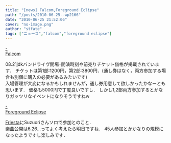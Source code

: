 ```yaml
---
title: "[news] Falcom,Foreground Eclipse"
path: "/posts/2010-06-25--wp2166"
date: "2010-06-25 21:52:06"
cover: "no-image.png"
author: "stfate"
tags: ["ニュース","falcom","foreground eclipse"]
---
```


<style type="text/css">
<!--
p {white-space: pre-wrap};
-->
</style>

<a class="topics" href="http://www.falcom.com/jdk/index.html" target="_blank">- Falcom</a>
<div class="news">08.21jdkバンドライヴ開場･開演時刻や前売りチケット価格が掲載されています．
チケットは第1部:1200円，第2部:3800円．(通し券はなく，両方参加する場合も別個に購入の必要があるみたいです)
<div id="talk">入場管理が大変になるかもしれませんが，通し券用意して欲しかったかなーとも思います．
価格も5000円で丁度良いですし．
しかし1,2部両方参加するとかなりガッツリなイベントになりそうですねw</div></div>

<a class="topics" href="http://www.fg-eclipse.net/" target="_blank">- Foreground Eclipse</a>
<div class="news"><a href="http://friesta.crowsclaw.info/">Friesta</a>にSuzuoriさんソロで参加とのこと．
<div id="talk">楽曲公開は6.26…ってよく考えたら明日ですね．
45人参加とかかなりの規模になったようですし楽しみです．</div></div>